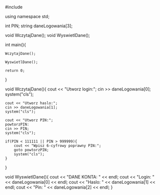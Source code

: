 #include <iostream>

using namespace std;

int PIN;
string daneLogowania[3];

void WczytajDane();
void WyswietlDane();


int main(){

    WczytajDane();

    WyswietlDane();

    return 0;
}

void WczytajDane(){
    cout << "Utworz login:";
    cin >> daneLogowania[0];
    system("cls");

    cout << "Utworz haslo:";
    cin >> daneLogowania[1];
    system("cls");

    cout << "Utworz PIN:";
    powtorzPIN:
    cin >> PIN;
    system("cls");

    if(PIN < 111111 || PIN > 999999){
        cout << "Wpisz 6-cyfrowy poprawny PIN:";
        goto powtorzPIN;
        system("cls");
    }
}

void WyswietlDane(){
    cout << "DANE KONTA: " << endl;
    cout << "Login: " << daneLogowania[0] << endl;
    cout << "Haslo: " << daneLogowania[1] << endl;
    cout << "Pin: " << daneLogowania[2] << endl;
}


